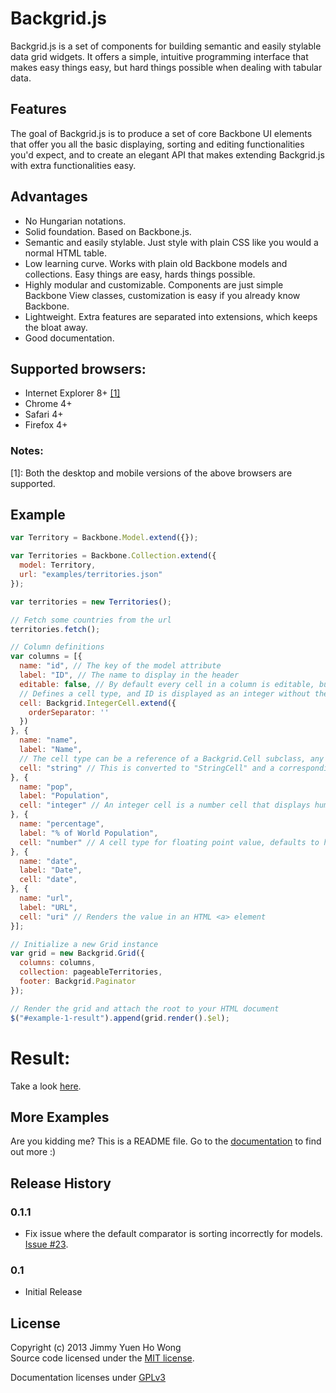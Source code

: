 # Backgrid.js

Backgrid.js is a set of components for building semantic and easily stylable
data grid widgets. It offers a simple, intuitive programming interface that
makes easy things easy, but hard things possible when dealing with tabular data.

## Features

The goal of Backgrid.js is to produce a set of core Backbone UI elements that
offer you all the basic displaying, sorting and editing functionalities you'd
expect, and to create an elegant API that makes extending Backgrid.js with extra
functionalities easy.

## Advantages

- No Hungarian notations.
- Solid foundation. Based on Backbone.js.
- Semantic and easily stylable. Just style with plain CSS like you would a normal HTML table.
- Low learning curve. Works with plain old Backbone models and collections. Easy things are easy, hards things possible.
- Highly modular and customizable. Components are just simple Backbone View classes, customization is easy if you already know Backbone.
- Lightweight. Extra features are separated into extensions, which keeps the bloat away.
- Good documentation.

## Supported browsers:

- Internet Explorer 8+ [[1]](#note-1)
- Chrome 4+
- Safari 4+
- Firefox 4+

### Notes:

<span id="note-1">[1]</span>: Both the desktop and mobile versions of the above browsers are supported.

## Example

```javascript
var Territory = Backbone.Model.extend({});

var Territories = Backbone.Collection.extend({
  model: Territory,
  url: "examples/territories.json"
});

var territories = new Territories();

// Fetch some countries from the url
territories.fetch();

// Column definitions
var columns = [{
  name: "id", // The key of the model attribute
  label: "ID", // The name to display in the header
  editable: false, // By default every cell in a column is editable, but *ID* shouldn't be
  // Defines a cell type, and ID is displayed as an integer without the ',' separating 1000s.
  cell: Backgrid.IntegerCell.extend({
    orderSeparator: ''
  })
}, {
  name: "name",
  label: "Name",
  // The cell type can be a reference of a Backgrid.Cell subclass, any Backgrid.Cell subclass instances like *id* above, or a string
  cell: "string" // This is converted to "StringCell" and a corresponding class in the Backgrid package namespace is looked up
}, {
  name: "pop",
  label: "Population",
  cell: "integer" // An integer cell is a number cell that displays humanized integers
}, {
  name: "percentage",
  label: "% of World Population",
  cell: "number" // A cell type for floating point value, defaults to have a precision 2 decimal numbers
}, {
  name: "date",
  label: "Date",
  cell: "date",
}, {
  name: "url",
  label: "URL",
  cell: "uri" // Renders the value in an HTML <a> element
}];

// Initialize a new Grid instance
var grid = new Backgrid.Grid({
  columns: columns,
  collection: pageableTerritories,
  footer: Backgrid.Paginator
});

// Render the grid and attach the root to your HTML document
$("#example-1-result").append(grid.render().$el);
```

# Result:

Take a look [here](http://wyuenho.github.com/backgrid/#examples).

## More Examples

Are you kidding me? This is a README file. Go to the [documentation](http://wyuenho.github.com/backgrid/
"Backbone.js Documentation") to find out more :)

## Release History

### 0.1.1

- Fix issue where the default comparator is sorting incorrectly for
  models. [Issue #23](https://github.com/wyuenho/backgrid/issues/23).

### 0.1

- Initial Release

## License
Copyright (c) 2013 Jimmy Yuen Ho Wong  
Source code licensed under the [MIT license](LICENSE-MIT "MIT License").

Documentation licenses under [GPLv3](http://www.gnu.org/licenses/gpl-3.0.html "GPLv3")
